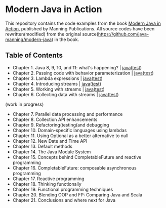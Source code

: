 # Modern Java in Action

This repository contains the code examples from the book [Modern Java in Action](https://www.manning.com/books/modern-java-in-action), published by Manning Publications. All source codes have been rewritten(modified) from the original source(https://github.com/java-manning/modern-java) in the book.

## Table of Contents

- Chapter 1. Java 8, 9, 10, and 11: what's happening? | [java](https://github.com/codejsha/modern-java-in-action/tree/main/src/main/java/com/example/demo/chapter01)([test](https://github.com/codejsha/modern-java-in-action/tree/main/src/main/test/com/example/demo/chapter01))
- Chapter 2. Passing code with behavior parameterization | [java](https://github.com/codejsha/modern-java-in-action/tree/main/src/main/java/com/example/demo/chapter02)([test](https://github.com/codejsha/modern-java-in-action/tree/main/src/main/test/com/example/demo/chapter02))
- Chapter 3. Lambda expressions | [java](https://github.com/codejsha/modern-java-in-action/tree/main/src/main/java/com/example/demo/chapter03)([test](https://github.com/codejsha/modern-java-in-action/tree/main/src/main/test/com/example/demo/chapter03))
- Chapter 4. Introducing streams | [java](https://github.com/codejsha/modern-java-in-action/tree/main/src/main/java/com/example/demo/chapter04)([test](https://github.com/codejsha/modern-java-in-action/tree/main/src/main/test/com/example/demo/chapter04))
- Chapter 5. Working with streams | [java](https://github.com/codejsha/modern-java-in-action/tree/main/src/main/java/com/example/demo/chapter05)([test](https://github.com/codejsha/modern-java-in-action/tree/main/src/main/test/com/example/demo/chapter05))
- Chapter 6. Collecting data with streams | [java](https://github.com/codejsha/modern-java-in-action/tree/main/src/main/java/com/example/demo/chapter06)([test](https://github.com/codejsha/modern-java-in-action/tree/main/src/main/test/com/example/demo/chapter06))

(work in progress)

- Chapter 7. Parallel data processing and performance
- Chapter 8. Collection API enhancements
- Chapter 9. Refactoring(testing(and debugging
- Chapter 10. Domain-specific languages using lambdas
- Chapter 11. Using Optional as a better alternative to null
- Chapter 12. New Date and Time API
- Chapter 13. Default methods
- Chapter 14. The Java Module System
- Chapter 15. Concepts behind CompletableFuture and reactive programming
- Chapter 16. CompletableFuture: composable asynchronous programming
- Chapter 17. Reactive programming
- Chapter 18. Thinking functionally
- Chapter 19. Functional programming techniques
- Chapter 20. Blending OOP and FP: Comparing Java and Scala
- Chapter 21. Conclusions and where next for Java

